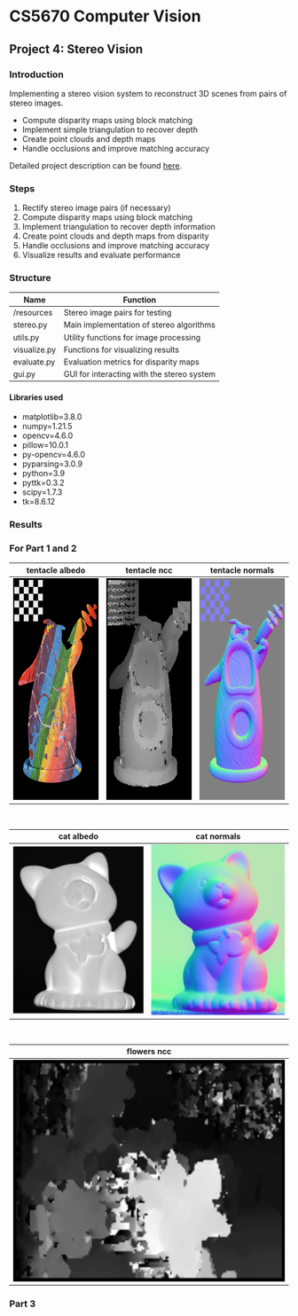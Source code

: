 # CS5670 Computer Vision

## Project 4: Stereo Vision

### Introduction

Implementing a stereo vision system to reconstruct 3D scenes from pairs of stereo images.

* Compute disparity maps using block matching
* Implement simple triangulation to recover depth
* Create point clouds and depth maps
* Handle occlusions and improve matching accuracy

Detailed project description can be found [here](http://www.cs.cornell.edu/courses/cs5670/2024sp/projects/pa4/index.html).

### Steps

1. Rectify stereo image pairs (if necessary)
2. Compute disparity maps using block matching
3. Implement triangulation to recover depth information
4. Create point clouds and depth maps from disparity
5. Handle occlusions and improve matching accuracy
6. Visualize results and evaluate performance

### Structure

| Name         | Function                                        |
| ------------ | ----------------------------------------------- |
| /resources   | Stereo image pairs for testing                  |
| stereo.py    | Main implementation of stereo algorithms        |
| utils.py     | Utility functions for image processing          |
| visualize.py | Functions for visualizing results               |
| evaluate.py  | Evaluation metrics for disparity maps           |
| gui.py       | GUI for interacting with the stereo system      |

#### Libraries used

* matplotlib=3.8.0
* numpy=1.21.5
* opencv=4.6.0
* pillow=10.0.1
* py-opencv=4.6.0
* pyparsing=3.0.9
* python=3.9
* pyttk=0.3.2
* scipy=1.7.3
* tk=8.6.12

### Results

### For Part 1 and 2

| tentacle albedo  | tentacle ncc  | tentacle normals  |
| --------------------------------------------------------- | --------------------------------------------------------- |--------------------------------------------------------- |
| <img src="results/tentacle_albedo.png" height="400px">  | <img src="results/tentacle_ncc.png" height="400px">  | <img src="results/tentacle_normals.png" height="400px">  | 

<br />  

| cat albedo  | cat normals  |
| --------------------------------------------------------- | --------------------------------------------------------- |
| <img src="results/cat_albedo.png">  | <img src="results/cat_normals.png">  |

<br /> 

| flowers ncc  |
| --------------------------------------------------------- | 
| <img src="results/Flowers_ncc.png" height="400px">  |

### Part 3
